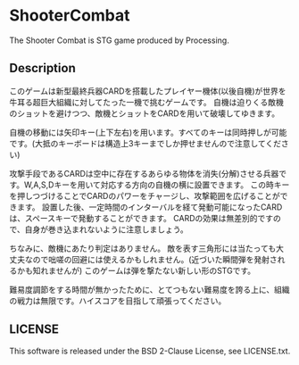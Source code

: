 # ShooterCombat
The Shooter Combat is STG game produced by Processing.

## Description
このゲームは新型最終兵器CARDを搭載したプレイヤー機体(以後自機)が世界を牛耳る超巨大組織に対してたった一機で挑むゲームです。
自機は迫りくる敵機のショットを避けつつ、敵機とショットをCARDを用いて破壊してゆきます。

自機の移動には矢印キー(上下左右)を用います。すべてのキーは同時押しが可能です。(大抵のキーボードは構造上3キーまでしか押せませんので注意してください)

攻撃手段であるCARDは空中に存在するあらゆる物体を消失(分解)させる兵器です。W,A,S,Dキーを用いて対応する方向の自機の横に設置できます。
この時キーを押しつづけることでCARDのパワーをチャージし、攻撃範囲を広げることができます。
設置した後、一定時間のインターバルを経て発動可能になったCARDは、スペースキーで発動することができます。
CARDの効果は無差別的ですので、自身が巻き込まれないように注意しましょう。

ちなみに、敵機にあたり判定はありません。
敵を表す三角形には当たっても大丈夫なので咄嗟の回避には使えるかもしれません。(近づいた瞬間弾を発射されるかも知れませんが)
このゲームは弾を撃たない新しい形のSTGです。

難易度調節をする時間が無かったために、とてつもない難易度を誇る上に、組織の戦力は無限です。ハイスコアを目指して頑張ってください。

## LICENSE
This software is released under the BSD 2-Clause License, see LICENSE.txt.
